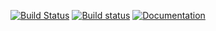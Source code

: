[![Build Status][ci-img]][ci-url]
[![Build status][wi-img]][wi-url]
[![Documentation][docs]][docs]

[ci-img]: https://travis-ci.org/3Hren/cocaine-framework-rust.svg?branch=master
[ci-url]: https://travis-ci.org/3Hren/cocaine-framework-rust
[wi-img]: https://ci.appveyor.com/api/projects/status/3bko7sspxd0akqbm?svg=true
[wi-url]: https://ci.appveyor.com/project/3Hren/cocaine-framework-rust
[docs]: https://docs.rs/cocaine/badge.svg
